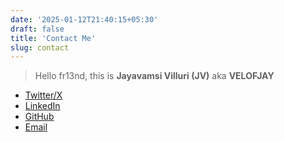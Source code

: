 ```yaml
---
date: '2025-01-12T21:40:15+05:30'
draft: false
title: 'Contact Me'
slug: contact
---
```


> Hello fr13nd, this is **Jayavamsi Villuri (JV)** aka **VELOFJAY**

- [Twitter/X](https://x.com/velofjay)  
- [LinkedIn](https://linkedin.com/in/jayavamsi9)
- [GitHub](https://github.com/velofjay)  
- [Email](mailto:jayavamsi.v@gmail.com)